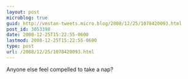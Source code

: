 ```yaml
---
layout: post
microblog: true
guid: http://vmstan-tweets.micro.blog/2008/12/25/1078420093.html
post_id: 3053398
date: 2008-12-25T15:22:55-0600
lastmod: 2008-12-25T15:22:55-0600
type: post
url: /2008/12/25/1078420093.html
---
```

Anyone else feel compelled to take a nap?
